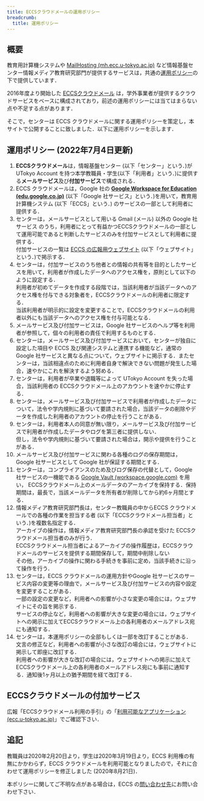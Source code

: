 ```yaml
---
title: ECCSクラウドメールの運用ポリシー
breadcrumb:
  title: 運用ポリシー
---
```


## 概要

教育用計算機システムや [MailHosting (mh.ecc.u-tokyo.ac.jp)](https://mh.ecc.u-tokyo.ac.jp/) など情報基盤センター情報メディア教育研究部門が提供するサービスは，共通の[運用ポリシー](http://www.ecc.u-tokyo.ac.jp/system/policy.html)の下で提供しています．

2016年度より開始した [ECCSクラウドメール](http://www.ecc.u-tokyo.ac.jp/system/mail.html#cloud) は，学外事業者が提供するクラウドサービスをベースに構成されており，前述の運用ポリシーには当てはまらない点や不足する点があります．

そこで，センターは ECCS クラウドメールに関する運用ポリシーを策定し，本サイトで公開することに致しました．以下に運用ポリシーを示します．

## 運用ポリシー (2022年7月4日更新)

1. **ECCSクラウドメール**は，情報基盤センター (以下「センター」という．)がUTokyo Account を持つ本学教職員・学生(以下「利用者」という．)に提供する**メールサービス**及び**付加サービス**で構成される．
2. ECCS クラウドメールは，Google 社の **[Google Workspace for Education (edu.google.co.jp)](https://edu.google.co.jp/intl/ALL_jp/)** (以下「Google 社サービス」という．)を用いて，教育用計算機システム (以下「ECCS」という．) のサービスの一部として利用者に提供する．
3. センターは，メールサービスとして用いる Gmail (メール) 以外の Google 社サービス のうち，利用者にとって有益かつECCSクラウドメールの一部として運用可能であると判断したサービスのみを付加サービスとして利用者に提供する．\
   付加サービスの一覧は [ECCS の広報用ウェブサイト](http://www.ecc.u-tokyo.ac.jp/) (以下「ウェブサイト」という．)で掲示する．
4. センターは，付加サービスのうち他者との情報の共有等を目的としたサービスを用いて，利用者が作成したデータへのアクセス権を，原則として以下のように設定する．\
   利用者が初めてデータを作成する段階では，当該利用者が当該データへのアクセス権を付与できる対象者を，ECCSクラウドメールの利用者に限定する．\
   当該利用者が明示的に設定を変更することで，ECCSクラウドメールの利用者以外にも当該データへのアクセス権を付与可能となる．
5. メールサービス及び付加サービスは，Google 社サービスのヘルプ等を利用者が参照して，個々の利用者の責任で利用するものとする．
6. センターは，メールサービス及び付加サービスにおいて，センターが独自に設定した項目や ECCS 及び関連システムと連携する機能など，通常の Google 社サービスと異なる点について，ウェブサイトに掲示する．またセンターは，当該相違点のために利用者自身で解決できない問題が発生した場合，速やかにこれを解決するよう努める．
7. センターは，利用者が卒業や退職等によって UTokyo Account を失った場合，当該利用者の ECCSクラウドメール上のアカウントを速やかに停止する．
8. センターは，メールサービス及び付加サービスで利用者が作成したデータについて，法令や学内規則に基づいて要請された場合，当該データの削除やデータを作成した利用者のアカウントの停止を行うことがある．
9. センターは，利用者本人の同意が無い限り，メールサービス及び付加サービスで利用者が作成したデータやログを第三者に提供しない．\
   但し，法令や学内規則に基づいて要請された場合は，開示や提供を行うことがある．
10. メールサービス及び付加サービスに関わる各種のログの保存期間は，Google 社サービスとして Google 社が保証する期間とする．
11. センターは，コンプライアンスのため及びログ保存の代替として，Google 社サービスの一機能である [Google Vault (workspace.google.com)](https://workspace.google.com/products/vault/index.html) を用い， ECCSクラウドメール上のメールデータのアーカイブを保持する．保持期間は，最長で，当該メールデータを所有者が削除してから約6ヶ月間とする．
12. 情報メディア教育研究部門長は，センター教職員の中からECCS クラウドメールでの各種の作業を担当する者 (以下「ECCSクラウドメール担当者」という．)を複数名指定する．\
    アーカイブの操作は，情報メディア教育研究部門長の承認を受けた ECCSクラウドメール担当者のみが行う．\
    ECCSクラウドメール担当者によるアーカイブの操作履歴は，ECCSクラウドメールのサービスを提供する期間保存して，期間中削除しない\
    その他，アーカイブの操作に関わる手続きを事前に定め，当該手続きに沿って操作を行う．
13. センターは，ECCS クラウドメールの運用方針やGoogle 社サービスのサービス内容の変更等の理由で，メールサービス及び付加サービスの内容や設定を変更することがある．\
    一部の設定の変更など，利用者への影響が小さな変更の場合には，ウェブサイトにその旨を掲示する．\
    サービスの停止など，利用者への影響が大きな変更の場合には，ウェブサイトへの掲示に加えてECCSクラウドメール上の各利用者のメールアドレス宛にも通知する．
14. センターは，本運用ポリシーの全部もしくは一部を改訂することがある．\
    文言の修正など，利用者への影響が小さな改訂の場合には，ウェブサイトに掲示して即座に改訂する．\
    利用者への影響が大きな改訂の場合には，ウェブサイトへの掲示に加えてECCSクラウドメール上の各利用者のメールアドレス宛にも事前に通知する．通知後1ヶ月以上の猶予期間を経て改訂する．

## ECCSクラウドメールの付加サービス

広報「ECCSクラウドメール利用の手引」の「[利用可能なアプリケーション (ecc.u-tokyo.ac.jp)](https://www.ecc.u-tokyo.ac.jp/announcement/2017/04/26_2495.html#application)」でご確認下さい．

## 追記

教職員は2020年2月20日より，学生は2020年3月19日より，ECCS 利用権の有無にかかわらず，ECCS クラウドメールを利用可能となりましたので，それに合わせて運用ポリシーを修正しました (2020年8月21日)．

本ポリシーに関してご不明な点がある場合は，ECCS の[問い合わせ先](http://www.ecc.u-tokyo.ac.jp/question.html)にお問い合わせ下さい．
